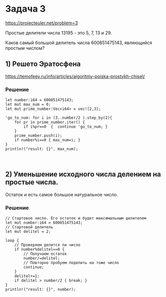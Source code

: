 # Задача 3
https://projecteuler.net/problem=3

Простые делители числа 13195 - это 5, 7, 13 и 29.

Каков самый большой делитель числа 600851475143, являющийся простым числом?

## 1)  Решето Эратосфена

https://temofeev.ru/info/articles/algoritmy-poiska-prostykh-chisel/
 
### Решение
```
let number:i64 = 600851475143;
let mut max_num = 0;
let mut prime_number:Vec<i64> = vec![2,3];

'go_to_num: for i in (3..number/2 ).step_by(2){
    for pr in prime_number.iter() {
        if i%pr==0  {  continue 'go_to_num; }
    }
    prime_number.push(i);
    if number%i==0 { max_num=i; }
}
println!("result: {}", max_num);
```
 ​
## 2) Уменьшение исходного числа делением на простые числа.

Остаток и есть самое большое натуральное число.

### Решение
```
// Стартовое число. Его остаток и будет максимальным делителем
let mut number:i64 = 600851475143;
// Стартовой делитель
let mut delitel = 2;

loop {
    // Проверяем делится ли число
    if number%delitel==0 {
        // Получаем остаток
        number/=delitel;
        // Повторно пробуем поделить на тоже число
        continue;
    }
    delitel+=1;
    if delitel > number/2 { break; }
}
println!("result: {}", number);
```